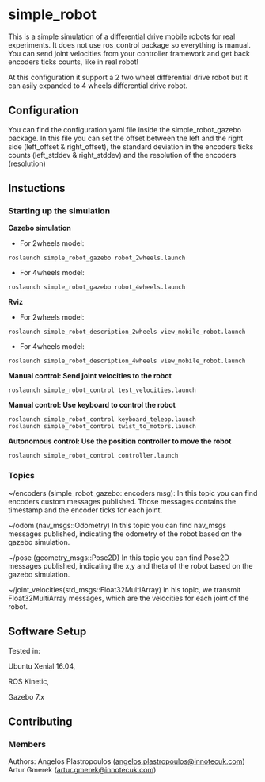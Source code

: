# simple_robot

This is a simple simulation of a differential drive mobile robots for real
experiments. It does not use ros_control package so everything is manual.
You can send joint velocities from your controller framework and get back
encoders ticks counts, like in real robot!

At this configuration it support a 2 two wheel differential drive robot but it
can asily expanded to 4 wheels differential drive robot.

## Configuration

You can find the configuration yaml file inside the simple_robot_gazebo package.
In this file you can set the offset between the left and the right side
(left_offset & right_offset), the standard deviation in the encoders ticks counts
(left_stddev & right_stddev) and the resolution  of the encoders (resolution)

## Instuctions

### Starting up the simulation
__Gazebo simulation__

* For 2wheels model:

```
roslaunch simple_robot_gazebo robot_2wheels.launch

```
* For 4wheels model:

```
roslaunch simple_robot_gazebo robot_4wheels.launch
```



__Rviz__
* For 2wheels model:

```
roslaunch simple_robot_description_2wheels view_mobile_robot.launch
```

* For 4wheels model:

```
roslaunch simple_robot_description_4wheels view_mobile_robot.launch
```


__Manual control: Send joint velocities to the robot__
```
roslaunch simple_robot_control test_velocities.launch
```


__Manual control: Use keyboard to control the robot__
```
roslaunch simple_robot_control keyboard_teleop.launch
roslaunch simple_robot_control twist_to_motors.launch
```

__Autonomous control: Use the position controller to move the robot__
```
roslaunch simple_robot_control controller.launch
```

### Topics

~/encoders (simple_robot_gazebo::encoders msg):
In this topic you can find encoders custom messages published. Those messages contains the
timestamp and the encoder ticks for each joint.

~/odom (nav_msgs::Odometry)
In this topic you can find nav_msgs messages published, indicating the odometry
of the robot based on the gazebo simulation.

~/pose (geometry_msgs::Pose2D)
In this topic you can find Pose2D messages published, indicating the x,y and theta
of the robot based on the gazebo simulation.

~/joint_velocities(std_msgs::Float32MultiArray)
in his topic, we transmit Float32MultiArray messages, which are the velocities for
each joint of the robot.



## Software Setup

Tested in:

Ubuntu Xenial 16.04,

ROS Kinetic,

Gazebo 7.x


## Contributing

### Members
Authors:
Angelos Plastropoulos (angelos.plastropoulos@innotecuk.com)
Artur Gmerek (artur.gmerek@innotecuk.com)

